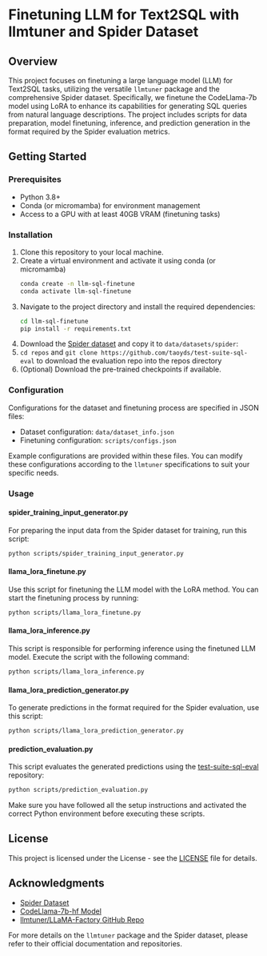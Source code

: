 # Finetuning LLM for Text2SQL with llmtuner and Spider Dataset

## Overview

This project focuses on finetuning a large language model (LLM) for Text2SQL tasks, utilizing the versatile `llmtuner` package and the comprehensive Spider dataset. Specifically, we finetune the CodeLlama-7b model using LoRA to enhance its capabilities for generating SQL queries from natural language descriptions. The project includes scripts for data preparation, model finetuning, inference, and prediction generation in the format required by the Spider evaluation metrics.

## Getting Started

### Prerequisites

- Python 3.8+
- Conda (or micromamba) for environment management
- Access to a GPU with at least 40GB VRAM (finetuning tasks)

### Installation

1. Clone this repository to your local machine.
2. Create a virtual environment and activate it using conda (or micromamba)
   ```bash
   conda create -n llm-sql-finetune
   conda activate llm-sql-finetune
   ```
3. Navigate to the project directory and install the required dependencies:
   ```bash
   cd llm-sql-finetune
   pip install -r requirements.txt
   ```
4. Download the [Spider dataset](https://drive.usercontent.google.com/download?id=1iRDVHLr4mX2wQKSgA9J8Pire73Jahh0m&export=download) and copy it to `data/datasets/spider`:
5. `cd repos` and `git clone https://github.com/taoyds/test-suite-sql-eval` to download the evaluation repo into the repos directory 
6. (Optional) Download the pre-trained checkpoints if available.

### Configuration

Configurations for the dataset and finetuning process are specified in JSON files:
- Dataset configuration: `data/dataset_info.json`
- Finetuning configuration: `scripts/configs.json`

Example configurations are provided within these files. You can modify these configurations according to the `llmtuner` specifications to suit your specific needs.

### Usage

#### spider_training_input_generator.py

For preparing the input data from the Spider dataset for training, run this script:

```bash
python scripts/spider_training_input_generator.py
```
#### llama_lora_finetune.py

Use this script for finetuning the LLM model with the LoRA method. You can start the finetuning process by running:

```bash
python scripts/llama_lora_finetune.py
```

#### llama_lora_inference.py

This script is responsible for performing inference using the finetuned LLM model. Execute the script with the following command:

```bash
python scripts/llama_lora_inference.py
```

#### llama_lora_prediction_generator.py

To generate predictions in the format required for the Spider evaluation, use this script:

```bash
python scripts/llama_lora_prediction_generator.py
```

#### prediction_evaluation.py

This script evaluates the generated predictions using the [test-suite-sql-eval](https://github.com/taoyds/test-suite-sql-eval) repository:

```bash
python scripts/prediction_evaluation.py
```


Make sure you have followed all the setup instructions and activated the correct Python environment before executing these scripts.

## License

This project is licensed under the License - see the [LICENSE](LICENSE) file for details.

## Acknowledgments

- [Spider Dataset](https://yale-lily.github.io/spider)
- [CodeLlama-7b-hf Model](https://huggingface.co/codellama/CodeLlama-7b-hf)
- [llmtuner/LLaMA-Factory GitHub Repo](https://github.com/hiyouga/LLaMA-Factory)

For more details on the `llmtuner` package and the Spider dataset, please refer to their official documentation and repositories.